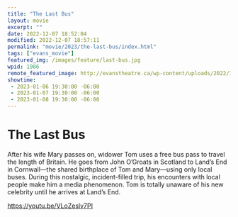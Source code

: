 ```yaml
---
title: "The Last Bus"
layout: movie
excerpt: ""
date: 2022-12-07 18:52:04
modified: 2022-12-07 18:57:11
permalink: "movie/2023/the-last-bus/index.html"
tags: ["evans_movie"]
featured_img: /images/feature/last-bus.jpg
wpid: 1986
remote_featured_image: http://evanstheatre.ca/wp-content/uploads/2022/12/last-bus.jpg
showtime: 
 - 2023-01-06 19:30:00 -06:00
 - 2023-01-07 19:30:00 -06:00
 - 2023-01-08 19:30:00 -06:00
---
```


# The Last Bus

After his wife Mary passes on, widower Tom uses a free bus pass to travel the length of Britain. He goes from John O’Groats in Scotland to Land’s End in Cornwall—the shared birthplace­ of Tom and Mary—using only local buses. During this nostalgic, incident-filled trip, his encounters with local people make him a media phenomenon. Tom is totally unaware of his new celebrity until he arrives at Land’s End.

https://youtu.be/VLoZeslv7PI